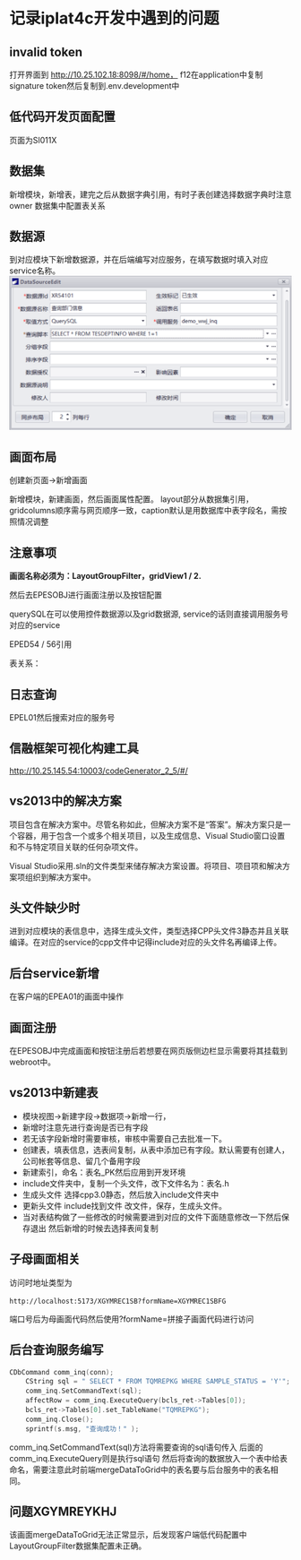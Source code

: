 # 记录iplat4c开发中遇到的问题

## invalid token

打开界面到 <http://10.25.102.18:8098/#/home，> f12在application中复制signature token然后复制到.env.development中

## 低代码开发页面配置

页面为SI011X

## 数据集

新增模块，新增表，建完之后从数据字典引用，有时子表创建选择数据字典时注意owner
数据集中配置表关系

## 数据源

到对应模块下新增数据源，并在后端编写对应服务，在填写数据时填入对应service名称。
![新增数据源](/iplat4C/img/e6c8239364d847b4fdae88fde4dfe5a.png "数据源")

## 画面布局

创建新页面->新增画面

新增模块，新建画面，然后画面属性配置。 layout部分从数据集引用，gridcolumns顺序需与网页顺序一致，caption默认是用数据库中表字段名，需按照情况调整

## 注意事项

**画面名称必须为：LayoutGroupFilter，gridView1 / 2.**

然后去EPESOBJ进行画面注册以及按钮配置

querySQL在可以使用控件数据源以及grid数据源, service的话则直接调用服务号对应的service

EPED54 / 56引用

表关系：

## 日志查询

EPEL01然后搜索对应的服务号

## 信融框架可视化构建工具

<http://10.25.145.54:10003/codeGenerator_2_5/#/>

## vs2013中的解决方案

项目包含在解决方案中。尽管名称如此，但解决方案不是“答案”。解决方案只是一个容器，用于包含一个或多个相关项目，以及生成信息、Visual Studio窗口设置和不与特定项目关联的任何杂项文件。

Visual Studio采用.sln的文件类型来储存解决方案设置。将项目、项目项和解决方案项组织到解决方案中。

## 头文件缺少时

进到对应模块的表信息中，选择生成头文件，类型选择CPP头文件3静态并且关联编译。在对应的service的cpp文件中记得include对应的头文件名再编译上传。

## 后台service新增

在客户端的EPEA01的画面中操作

## 画面注册

在EPESOBJ中完成画面和按钮注册后若想要在网页版侧边栏显示需要将其挂载到webroot中。

## vs2013中新建表

- 模块视图->新建字段->数据项->新增一行，
- 新增时注意先进行查询是否已有字段
- 若无该字段新增时需要审核，审核中需要自己去批准一下。
- 创建表，填表信息，选表间复制，从表中添加已有字段。默认需要有创建人，公司帐套等信息、留几个备用字段
- 新建索引，命名：表名_PK然后应用到开发环境
- include文件夹中，复制一个头文件，改下文件名为：表名.h
- 生成头文件 选择cpp3.0静态，然后放入include文件夹中
- 更新头文件 include找到文件 改文件，保存，生成头文件。
- 当对表结构做了一些修改的时候需要进到对应的文件下面随意修改一下然后保存退出
然后新增的时候去选择表间复制

## 子母画面相关

访问时地址类型为

`http://localhost:5173/XGYMREC1SB?formName=XGYMREC1SBFG`

端口号后为母画面代码然后使用?formName=拼接子画面代码进行访问

## 后台查询服务编写

```c++
CDbCommand comm_inq(conn);
    CString sql = " SELECT * FROM TQMREPKG WHERE SAMPLE_STATUS = 'Y'";
    comm_inq.SetCommandText(sql);
    affectRow = comm_inq.ExecuteQuery(bcls_ret->Tables[0]);
    bcls_ret->Tables[0].set_TableName("TQMREPKG");
    comm_inq.Close();
    sprintf(s.msg, "查询成功！" );
```

comm_inq.SetCommandText(sql)方法将需要查询的sql语句传入
后面的comm_inq.ExecuteQuery则是执行sql语句
然后将查询的数据放入一个表中给表命名，需要注意此时前端mergeDataToGrid中的表名要与后台服务中的表名相同。

## 问题XGYMREYKHJ

该画面mergeDataToGrid无法正常显示，后发现客户端低代码配置中LayoutGroupFilter数据集配置未正确。

